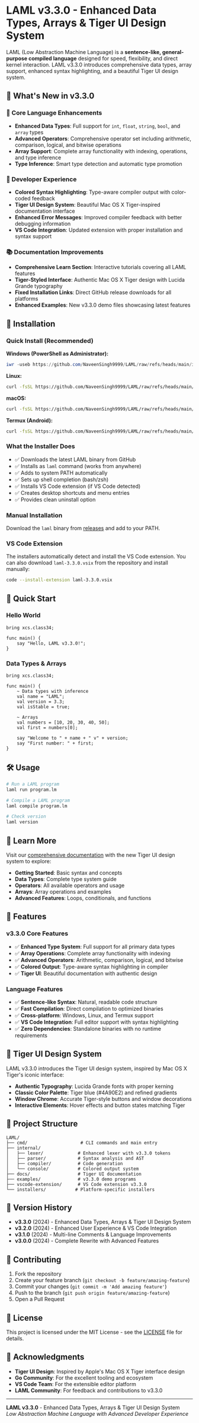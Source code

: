 # LAML v3.3.0 - Enhanced Data Types, Arrays & Tiger UI Design System

LAML (Low Abstraction Machine Language) is a **sentence-like, general-purpose compiled language** designed for speed, flexibility, and direct kernel interaction. LAML v3.3.0 introduces comprehensive data types, array support, enhanced syntax highlighting, and a beautiful Tiger UI design system.

## 🚀 What's New in v3.3.0

### 🎯 Core Language Enhancements
- **Enhanced Data Types**: Full support for `int`, `float`, `string`, `bool`, and `array` types
- **Advanced Operators**: Comprehensive operator set including arithmetic, comparison, logical, and bitwise operations
- **Array Support**: Complete array functionality with indexing, operations, and type inference
- **Type Inference**: Smart type detection and automatic type promotion

### 🎨 Developer Experience
- **Colored Syntax Highlighting**: Type-aware compiler output with color-coded feedback
- **Tiger UI Design System**: Beautiful Mac OS X Tiger-inspired documentation interface
- **Enhanced Error Messages**: Improved compiler feedback with better debugging information
- **VS Code Integration**: Updated extension with proper installation and syntax support

### 📚 Documentation Improvements
- **Comprehensive Learn Section**: Interactive tutorials covering all LAML features
- **Tiger-Styled Interface**: Authentic Mac OS X Tiger design with Lucida Grande typography
- **Fixed Installation Links**: Direct GitHub release downloads for all platforms
- **Enhanced Examples**: New v3.3.0 demo files showcasing latest features

## 🔧 Installation

### Quick Install (Recommended)

**Windows (PowerShell as Administrator):**
```powershell
iwr -useb https://github.com/NaveenSingh9999/LAML/raw/refs/heads/main/installers/windows/install.ps1 | iex
```

**Linux:**
```bash
curl -fsSL https://github.com/NaveenSingh9999/LAML/raw/refs/heads/main/installers/linux/install.sh | bash
```

**macOS:**
```bash
curl -fsSL https://github.com/NaveenSingh9999/LAML/raw/refs/heads/main/installers/macos/install.sh | bash
```

**Termux (Android):**
```bash
curl -fsSL https://github.com/NaveenSingh9999/LAML/raw/refs/heads/main/installers/termux/install.sh | bash
```

### What the Installer Does
- ✅ Downloads the latest LAML binary from GitHub
- ✅ Installs as `laml` command (works from anywhere)
- ✅ Adds to system PATH automatically
- ✅ Sets up shell completion (bash/zsh)
- ✅ Installs VS Code extension (if VS Code detected)
- ✅ Creates desktop shortcuts and menu entries
- ✅ Provides clean uninstall option

### Manual Installation
Download the `laml` binary from [releases](https://github.com/NaveenSingh9999/LAML/releases) and add to your PATH.

### VS Code Extension
The installers automatically detect and install the VS Code extension. You can also download `laml-3.3.0.vsix` from the repository and install manually:
```bash
code --install-extension laml-3.3.0.vsix
```

## 🎯 Quick Start

### Hello World
```laml
bring xcs.class34;

func main() {
    say "Hello, LAML v3.3.0!";
}
```

### Data Types & Arrays
```laml
bring xcs.class34;

func main() {
    ~ Data types with inference
    val name = "LAML";
    val version = 3.3;
    val isStable = true;
    
    ~ Arrays
    val numbers = [10, 20, 30, 40, 50];
    val first = numbers[0];
    
    say "Welcome to " + name + " v" + version;
    say "First number: " + first;
}
```

## 🛠️ Usage

```bash
# Run a LAML program
laml run program.lm

# Compile a LAML program
laml compile program.lm

# Check version
laml version
```

## 📖 Learn More

Visit our [comprehensive documentation](https://naveensingh9999.github.io/LAML/learn.html) with the new Tiger UI design system to explore:

- **Getting Started**: Basic syntax and concepts
- **Data Types**: Complete type system guide
- **Operators**: All available operators and usage
- **Arrays**: Array operations and examples
- **Advanced Features**: Loops, conditionals, and functions

## 🌟 Features

### v3.3.0 Core Features
- ✅ **Enhanced Type System**: Full support for all primary data types
- ✅ **Array Operations**: Complete array functionality with indexing
- ✅ **Advanced Operators**: Arithmetic, comparison, logical, and bitwise
- ✅ **Colored Output**: Type-aware syntax highlighting in compiler
- ✅ **Tiger UI**: Beautiful documentation with authentic design

### Language Features
- ✅ **Sentence-like Syntax**: Natural, readable code structure
- ✅ **Fast Compilation**: Direct compilation to optimized binaries
- ✅ **Cross-platform**: Windows, Linux, and Termux support
- ✅ **VS Code Integration**: Full editor support with syntax highlighting
- ✅ **Zero Dependencies**: Standalone binaries with no runtime requirements

## 🎨 Tiger UI Design System

LAML v3.3.0 introduces the Tiger UI design system, inspired by Mac OS X Tiger's iconic interface:

- **Authentic Typography**: Lucida Grande fonts with proper kerning
- **Classic Color Palette**: Tiger blue (#4A90E2) and refined gradients
- **Window Chrome**: Accurate Tiger-style buttons and window decorations
- **Interactive Elements**: Hover effects and button states matching Tiger

## 📁 Project Structure

```
LAML/
├── cmd/                    # CLI commands and main entry
├── internal/
│   ├── lexer/             # Enhanced lexer with v3.3.0 tokens
│   ├── parser/            # Syntax analysis and AST
│   ├── compiler/          # Code generation
│   └── console/           # Colored output system
├── docs/                  # Tiger UI documentation
├── examples/              # v3.3.0 demo programs
├── vscode-extension/      # VS Code extension v3.3.0
└── installers/           # Platform-specific installers
```

## 🔄 Version History

- **v3.3.0** (2024) - Enhanced Data Types, Arrays & Tiger UI Design System
- **v3.2.0** (2024) - Enhanced User Experience & VS Code Integration  
- **v3.1.0** (2024) - Multi-line Comments & Language Improvements
- **v3.0.0** (2024) - Complete Rewrite with Advanced Features

## 🤝 Contributing

1. Fork the repository
2. Create your feature branch (`git checkout -b feature/amazing-feature`)
3. Commit your changes (`git commit -m 'Add amazing feature'`)
4. Push to the branch (`git push origin feature/amazing-feature`)
5. Open a Pull Request

## 📜 License

This project is licensed under the MIT License - see the [LICENSE](LICENSE) file for details.

## 🙏 Acknowledgments

- **Tiger UI Design**: Inspired by Apple's Mac OS X Tiger interface design
- **Go Community**: For the excellent tooling and ecosystem
- **VS Code Team**: For the extensible editor platform
- **LAML Community**: For feedback and contributions to v3.3.0

---

**LAML v3.3.0** - Enhanced Data Types, Arrays & Tiger UI Design System  
*Low Abstraction Machine Language with Advanced Developer Experience*
